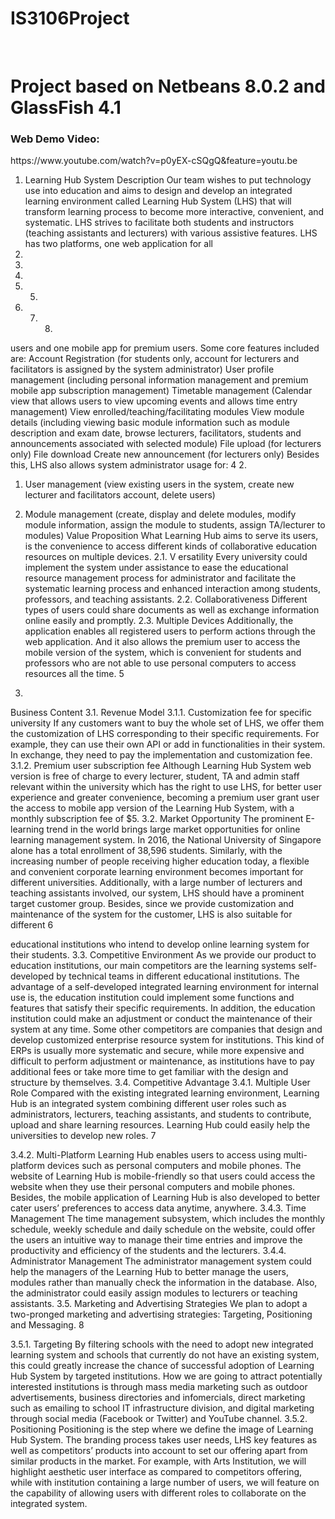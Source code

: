# IS3106Project
</br>
<h1>Project based on Netbeans 8.0.2 and GlassFish 4.1</h1>
<h3>Web Demo Video:</h3>https://www.youtube.com/watch?v=p0yEX-cSQgQ&feature=youtu.be


1. Learning Hub System Description
Our team wishes to put technology use into education and aims to design and develop an integrated learning environment called Learning Hub System (LHS) that will transform learning process to become more interactive, convenient, and systematic. LHS strives to facilitate both students and instructors (teaching assistants and lecturers) with various assistive features. LHS has two platforms, one web application
for all
1.
2.
3.
4. 5.
6. 7. 8.
users and one mobile app for premium users. Some core features included are:
Account Registration (for students only, account for lecturers and facilitators is assigned by the system administrator)
User profile management (including personal information management and premium mobile app subscription management)
Timetable management (Calendar view that allows users to view upcoming events and allows time entry management)
View enrolled/teaching/facilitating modules
View module details (including viewing basic module information such as module description and exam date, browse lecturers, facilitators, students and announcements associated with selected module)
File upload (for lecturers only)
File download
Create new announcement (for lecturers only)
        Besides this, LHS also allows system administrator usage for:
4
  2.
1. User management (view existing users in the system, create new lecturer and facilitators account, delete users)
2. Module management (create, display and delete modules, modify module information, assign the module to students, assign TA/lecturer to modules)
Value Proposition
What Learning Hub aims to serve its users, is the convenience to access different
kinds of collaborative education resources on multiple devices.
2.1. V ersatility
Every university could implement the system under assistance to ease the educational resource management process for administrator and facilitate the systematic learning process and enhanced interaction among students, professors, and teaching assistants.
2.2. Collaborativeness
Different types of users could share documents as well as exchange information online easily and promptly.
2.3. Multiple Devices
Additionally, the application enables all registered users to perform actions through the web application. And it also allows the premium user to access the mobile version of the system, which is convenient for students and professors who are not able to use personal computers to access resources all the time.
5

3.
Business Content
3.1. Revenue Model
3.1.1. Customization fee for specific university
If any customers want to buy the whole set of LHS, we offer them the customization of LHS corresponding to their specific requirements. For example, they can use their own API or add in functionalities in their system. In exchange, they need to pay the implementation and customization fee.
3.1.2. Premium user subscription fee
Although Learning Hub System web version is free of charge to every lecturer, student, TA and admin staff relevant within the university which has the right to use LHS, for better user experience and greater convenience, becoming a premium user grant user the access to mobile app version of the Learning Hub System, with a monthly subscription fee of $5.
3.2. Market Opportunity
The prominent E-learning trend in the world brings large market opportunities for online learning management system. In 2016, the National University of Singapore alone has a total enrollment of 38,596 students. Similarly, with the increasing number of people receiving higher education today, a flexible and convenient corporate learning environment becomes important for different universities. Additionally, with a large number of lecturers and teaching assistants involved, our system, LHS should have a prominent target customer group. Besides, since we provide customization and maintenance of the system for the customer, LHS is also suitable for different
6

educational institutions who intend to develop online learning system for their students.
3.3. Competitive Environment
As we provide our product to education institutions, our main competitors are the learning systems self-developed by technical teams in different educational institutions. The advantage of a self-developed integrated learning environment for internal use is, the education institution could implement some functions and features that satisfy their specific requirements. In addition, the education institution could make an adjustment or conduct the maintenance of their system at any time.
Some other competitors are companies that design and develop customized enterprise resource system for institutions. This kind of ERPs is usually more systematic and secure, while more expensive and difficult to perform adjustment or maintenance, as institutions have to pay additional fees or take more time to get familiar with the design and structure by themselves.
3.4. Competitive Advantage
3.4.1. Multiple User Role
Compared with the existing integrated learning environment, Learning Hub is an integrated system combining different user roles such as administrators, lecturers, teaching assistants, and students to contribute, upload and share learning resources. Learning Hub could easily help the universities to develop new roles.
7

3.4.2. Multi-Platform
Learning Hub enables users to access using multi-platform devices such as personal computers and mobile phones. The website of Learning Hub is mobile-friendly so that users could access the website when they use their personal computers and mobile phones. Besides, the mobile application of Learning Hub is also developed to better cater users’ preferences to access data anytime, anywhere.
3.4.3. Time Management
The time management subsystem, which includes the monthly schedule, weekly schedule and daily schedule on the website, could offer the users an intuitive way to manage their time entries and improve the productivity and efficiency of the students and the lecturers.
3.4.4. Administrator Management
The administrator management system could help the managers of the Learning Hub to better manage the users, modules rather than manually check the information in the database. Also, the administrator could easily assign modules to lecturers or teaching assistants.
3.5. Marketing and Advertising Strategies
We plan to adopt a two-pronged marketing and advertising strategies: Targeting, Positioning and Messaging.
8

3.5.1. Targeting
By filtering schools with the need to adopt new integrated learning system and schools that currently do not have an existing system, this could greatly increase the chance of successful adoption of Learning Hub System by targeted institutions. How we are going to attract potentially interested institutions is through mass media marketing such as outdoor advertisements, business directories and infomercials, direct marketing such as emailing to school IT infrastructure division, and digital marketing through social media (Facebook or Twitter) and YouTube channel.
3.5.2. Positioning
Positioning is the step where we define the image of Learning Hub System. The branding process takes user needs, LHS key features as well as competitors’ products into account to set our offering apart from similar products in the market. For example, with Arts Institution, we will highlight aesthetic user interface as compared to competitors offering, while with institution containing a large number of users, we will feature on the capability of allowing users with different roles to collaborate on the integrated system.
